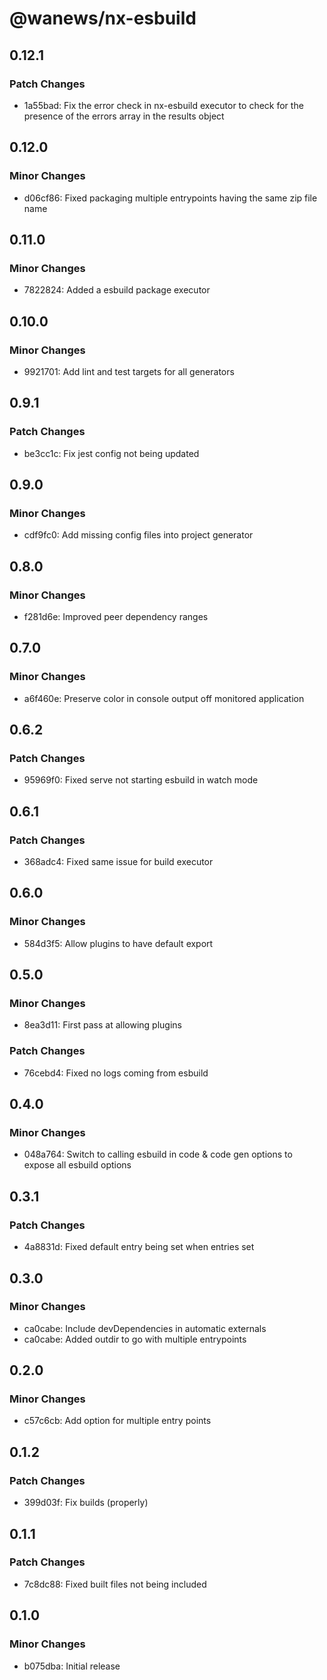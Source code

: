 # @wanews/nx-esbuild

## 0.12.1

### Patch Changes

- 1a55bad: Fix the error check in nx-esbuild executor to check for the presence of the errors array in the results object

## 0.12.0

### Minor Changes

- d06cf86: Fixed packaging multiple entrypoints having the same zip file name

## 0.11.0

### Minor Changes

- 7822824: Added a esbuild package executor

## 0.10.0

### Minor Changes

- 9921701: Add lint and test targets for all generators

## 0.9.1

### Patch Changes

- be3cc1c: Fix jest config not being updated

## 0.9.0

### Minor Changes

- cdf9fc0: Add missing config files into project generator

## 0.8.0

### Minor Changes

- f281d6e: Improved peer dependency ranges

## 0.7.0

### Minor Changes

- a6f460e: Preserve color in console output off monitored application

## 0.6.2

### Patch Changes

- 95969f0: Fixed serve not starting esbuild in watch mode

## 0.6.1

### Patch Changes

- 368adc4: Fixed same issue for build executor

## 0.6.0

### Minor Changes

- 584d3f5: Allow plugins to have default export

## 0.5.0

### Minor Changes

- 8ea3d11: First pass at allowing plugins

### Patch Changes

- 76cebd4: Fixed no logs coming from esbuild

## 0.4.0

### Minor Changes

- 048a764: Switch to calling esbuild in code & code gen options to expose all esbuild options

## 0.3.1

### Patch Changes

- 4a8831d: Fixed default entry being set when entries set

## 0.3.0

### Minor Changes

- ca0cabe: Include devDependencies in automatic externals
- ca0cabe: Added outdir to go with multiple entrypoints

## 0.2.0

### Minor Changes

- c57c6cb: Add option for multiple entry points

## 0.1.2

### Patch Changes

- 399d03f: Fix builds (properly)

## 0.1.1

### Patch Changes

- 7c8dc88: Fixed built files not being included

## 0.1.0

### Minor Changes

- b075dba: Initial release
